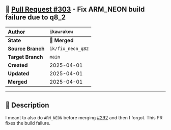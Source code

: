 ## 🔀 [Pull Request #303](https://github.com/ikawrakow/ik_llama.cpp/pull/303) - Fix ARM_NEON build failure due to q8_2

| **Author** | `ikawrakow` |
| :--- | :--- |
| **State** | 🔀 **Merged** |
| **Source Branch** | `ik/fix_neon_q82` |
| **Target Branch** | `main` |
| **Created** | 2025-04-01 |
| **Updated** | 2025-04-01 |
| **Merged** | 2025-04-01 |

---

## 📄 Description

I meant to also do `ARM_NEON` before merging [#292](https://github.com/ikawrakow/ik_llama.cpp/issues/292) and then I forgot. This PR fixes the build failure.